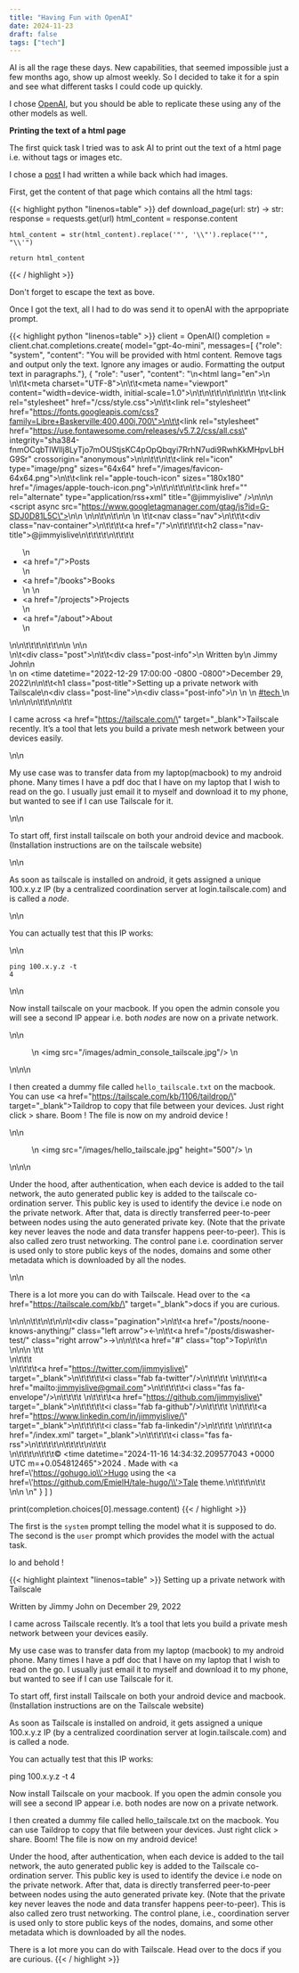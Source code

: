 ```yaml
---
title: "Having Fun with OpenAI"
date: 2024-11-23
draft: false
tags: ["tech"]
---
```

AI is all the rage these days. New capabilities, that seemed impossible just a few months ago, show up almost weekly. So I decided to take it for a spin and see what different tasks I could code up quickly.

I chose [OpenAI](https://openai.com), but you should be able to replicate these using any of the other models as well.

**Printing the text of a html page**

The first quick task I tried was to ask AI to print out the text of a html page i.e. without tags or images etc.

I chose a [post](https://jimmyislive.dev/posts/tailscale/) I had written a while back which had images.

First, get the content of that page which contains all the html tags:

{{< highlight python "linenos=table" >}}
def download_page(url: str) -> str:
    response = requests.get(url)
    html_content = response.content

    html_content = str(html_content).replace('"', '\\"').replace("'", "\\'")

    return html_content
{{< / highlight >}}

Don't forget to escape the text as bove.

Once I got the text, all I had to do was send it to openAI with the aprpopriate prompt.

{{< highlight python "linenos=table" >}}
client = OpenAI()
completion = client.chat.completions.create(
    model="gpt-4o-mini",
    messages=[
        {"role": "system", "content": "You will be provided with html content. Remove tags and output only the text. Ignore any images or audio. Formatting the output text in paragraphs."},
        {
            "role": "user",
            "content": "<!DOCTYPE html>\n<html lang=\"en\">\n    <head>\n\t\t<meta charset=\"UTF-8\">\n\t\t<meta name=\"viewport\" content=\"width=device-width, initial-scale=1.0\">\n\t\n\t\t<title>\n\t\t\t\tSetting up a private network with Tailscale &middot; @jimmyislive\n\t\t</title>\n\t\n\t\t\n  \t\t<link rel=\"stylesheet\" href=\"/css/style.css\">\n\t\t<link rel=\"stylesheet\" href=\"https://fonts.googleapis.com/css?family=Libre+Baskerville:400,400i,700\">\n\t\t<link rel=\"stylesheet\" href=\"https://use.fontawesome.com/releases/v5.7.2/css/all.css\" integrity=\"sha384-fnmOCqbTlWIlj8LyTjo7mOUStjsKC4pOpQbqyi7RrhN7udi9RwhKkMHpvLbHG9Sr\" crossorigin=\"anonymous\">\n\n\t\t\n\t\t<link rel=\"icon\" type=\"image/png\" sizes=\"64x64\" href=\"/images/favicon-64x64.png\">\n\t\t<link rel=\"apple-touch-icon\" sizes=\"180x180\" href=\"/images/apple-touch-icon.png\">\n\t\n\t\t\n\t\t<link href=\"\" rel=\"alternate\" type=\"application/rss+xml\" title=\"@jimmyislive\" />\n\n\n                <script async src=\"https://www.googletagmanager.com/gtag/js?id=G-SDJ0D81L5C\"></script>\n\n                <script>\n                  window.dataLayer = window.dataLayer || [];\n                  function gtag(){dataLayer.push(arguments);}\n                  gtag(\\'js\\', new Date());\n\n                  gtag(\\'config\\', \\'G-SDJ0D81L5C\\');\n                </script>\n\n\t</head>\n\t\n\n    <body>\n        \t\t<nav class=\"nav\">\n\t\t\t<div class=\"nav-container\">\n\t\t\t\t<a href=\"/\">\n\t\t\t\t\t<h2 class=\"nav-title\">@jimmyislive</h2>\n\t\t\t\t</a>\n\t\t\t\t<ul>\n    <li><a href=\"/\">Posts</a></li>\n    <li><a href=\"/books\">Books</a></li>\n    \n    <li><a href=\"/projects\">Projects</a></li>\n    <li><a href=\"/about\">About</a></li>\n</ul>\n\n\t\t\t</div>\n\t\t</nav>\n\n        \n\n<main>\n\t<div class=\"post\">\n\t\t<div class=\"post-info\">\n    <span>Written by</span>\n        Jimmy John\n        <br>\n        <span>on&nbsp;</span><time datetime=\"2022-12-29 17:00:00 -0800 -0800\">December 29, 2022</time>\n</div>\n\t\t<h1 class=\"post-title\">Setting up a private network with Tailscale</h1>\n<div class=\"post-line\"></div>\n<div class=\"post-info\">\n    \n    \n    <a href=/tags/tech>#tech&nbsp;</a>\n    \n</div>\n\n\n\t\t\n\n\t\t<p>I came across <a href=\"https://tailscale.com/\" target=\"_blank\">Tailscale</a> recently. It&rsquo;s a tool that lets you build a private mesh network between your devices easily.</p>\n\n<p>My use case was to transfer data from my laptop(macbook) to my android phone. Many times I have a pdf doc that I have on my laptop that I wish to read on the go. I usually just email it to myself and download it to my phone, but wanted to see if I can use Tailscale for it.</p>\n\n<p>To start off, first install tailscale on both your android device and macbook. (Installation instructions are on the tailscale website)</p>\n\n<p>As soon as tailscale is installed on android, it gets assigned a unique 100.x.y.z IP (by a centralized coordination server at login.tailscale.com) and is called a <em>node</em>.</p>\n\n<p>You can actually test that this IP works:</p>\n\n<p><code>ping 100.x.y.z -t 4</code></p>\n\n<p>Now install tailscale on your macbook. If you open the admin console you will see a second IP appear i.e. both <em>nodes</em> are now on a private network.</p>\n\n<figure>\n    <img src=\"/images/admin_console_tailscale.jpg\"/> \n</figure>\n\n\n<p>I then created a dummy file called <code>hello_tailscale.txt</code> on the macbook. You can use <a href=\"https://tailscale.com/kb/1106/taildrop/\" target=\"_blank\">Taildrop</a> to copy that file between your devices. Just right click &gt; share. Boom ! The file is now on my android device !</p>\n\n<figure>\n    <img src=\"/images/hello_tailscale.jpg\" height=\"500\"/> \n</figure>\n\n\n<p>Under the hood, after authentication, when each device is added to the tail network, the auto generated public key is added to the tailscale co-ordination server. This public key is used to identify the device i.e node on the private network. After that, data is directly transferred peer-to-peer between nodes using the auto generated private key. (Note that the private key never leaves the node and data transfer happens peer-to-peer). This is also called zero trust networking. The control pane i.e. coordination server is used only to store public keys of the nodes, domains and some other metadata which is downloaded by all the nodes.</p>\n\n<p>There is a lot more you can do with Tailscale. Head over to the <a href=\"https://tailscale.com/kb/\" target=\"_blank\">docs</a> if you are curious.</p>\n\n\n\t\t\n\t</div>\n\n\t<div class=\"pagination\">\n\t\t<a href=\"/posts/noone-knows-anything/\" class=\"left arrow\">&#8592;</a>\n\t\t<a href=\"/posts/diswasher-test/\" class=\"right arrow\">&#8594;</a>\n\n\t\t<a href=\"#\" class=\"top\">Top</a>\n\t</div>\n</main>\n\n\n        \t\t<footer>\n\t\t\t<div>\n\t\t\t\t<a href=\"https://twitter.com/jimmyislive\" target=\"_blank\">\n\t\t\t\t\t<i class=\"fab fa-twitter\"/></i>\n\t\t\t\t</a>&nbsp;\n\t\t\t\t<a href=\"mailto:jimmyislive@gmail.com\">\n\t\t\t\t\t<i class=\"fas fa-envelope\"/></i>\n\t\t\t\t</a>&nbsp;\n\t\t\t\t<a href=\"https://github.com/jimmyislive\" target=\"_blank\">\n\t\t\t\t\t<i class=\"fab fa-github\"/></i>\n\t\t\t\t</a>&nbsp;\n\t\t\t\t<a href=\"https://www.linkedin.com/in/jimmyislive/\" target=\"_blank\">\n\t\t\t\t\t<i class=\"fab fa-linkedin\"/></i>\n\t\t\t\t</a>&nbsp;\n\t\t\t\t<a href=\"/index.xml\" target=\"_blank\">\n\t\t\t\t\t<i class=\"fas fa-rss\"></i>\n\t\t\t\t</a>\n\t\t\t\t\n\t\t\t</div>\n\t\t\t<span>\n\t\t\t&copy; <time datetime=\"2024-11-16 14:34:32.209577043 &#43;0000 UTC m=&#43;0.054812465\">2024</time> . Made with <a href=\\'https://gohugo.io\\'>Hugo</a> using the <a href=\\'https://github.com/EmielH/tale-hugo/\\'>Tale</a> theme.\n\t\t\t</span>\n\t\t</footer>\n\n    </body>\n</html>"
        }
    ]
)

print(completion.choices[0].message.content)
{{< / highlight >}}

The first is the `system` prompt telling the model what it is supposed to do. The second is the `user` prompt which provides the model with the actual task.

lo and behold !

{{< highlight plaintext "linenos=table" >}}
Setting up a private network with Tailscale

Written by Jimmy John on December 29, 2022

I came across Tailscale recently. It’s a tool that lets you build a private mesh network between your devices easily.

My use case was to transfer data from my laptop (macbook) to my android phone. Many times I have a pdf doc that I have on my laptop that I wish to read on the go. I usually just email it to myself and download it to my phone, but wanted to see if I can use Tailscale for it.

To start off, first install Tailscale on both your android device and macbook. (Installation instructions are on the Tailscale website)

As soon as Tailscale is installed on android, it gets assigned a unique 100.x.y.z IP (by a centralized coordination server at login.tailscale.com) and is called a node.

You can actually test that this IP works:

ping 100.x.y.z -t 4

Now install Tailscale on your macbook. If you open the admin console you will see a second IP appear i.e. both nodes are now on a private network.

I then created a dummy file called hello_tailscale.txt on the macbook. You can use Taildrop to copy that file between your devices. Just right click > share. Boom! The file is now on my android device!

Under the hood, after authentication, when each device is added to the tail network, the auto generated public key is added to the Tailscale co-ordination server. This public key is used to identify the device i.e node on the private network. After that, data is directly transferred peer-to-peer between nodes using the auto generated private key. (Note that the private key never leaves the node and data transfer happens peer-to-peer). This is also called zero trust networking. The control plane, i.e., coordination server is used only to store public keys of the nodes, domains, and some other metadata which is downloaded by all the nodes.

There is a lot more you can do with Tailscale. Head over to the docs if you are curious.
{{< / highlight >}}